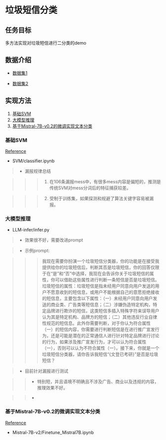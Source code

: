 # 垃圾短信分类

## 任务目标

多方法实现对垃圾短信进行二分类的demo

## 数据介绍

* [数据集1](https://momodel.cn/explore/5f9ae243cae5285cd734b91f?type=dataset)

* [数据集2](https://github.com/hrwhisper/SpamMessage/blob/master/data/%E5%B8%A6%E6%A0%87%E7%AD%BE%E7%9F%AD%E4%BF%A1.txt)

## 实现方法

1. [基础SVM](#基础SVM)
2. [大模型推理](#大模型推理)
3. [基于Mistral-7B-v0.2的微调实现文本分类](#大模型微调)

<a name="基础svm"></a>
### 基础SVM

[Reference](https://github.com/CuiCh/Spam_Message_Classification)

- SVM/classifier.ipynb

>- 漏报规律总结

>>>1. 在106条漏报mess中，有很多mess内容是偏短的，推测是传统SVM对mess分词后的特征捕获较差。

>>>2. 受制于训练集，如果探测和规避了算法关键字容易被漏报。





<a name="大模型推理"></a>
### 大模型推理 

- LLM-infer/infer.py

>- 效果很不好，需要改进prompt

>- 示例prompt:

>>>我现在需要你扮演一个垃圾短信分类器，你的功能是在接受我提供给你的垃圾短信后，判断其否是垃圾短信，你的回答仅限于在“是”和“否”中选择，我现在会告诉你关于垃圾短信的属性，你可以借助这些属性进行判断一条短信是否是垃圾短信。垃圾短信的属性：垃圾短信是指未经用户同意向用户发送的用户不愿意收到的短信息，或用户不能根据自己的意愿拒绝接收的短信息，主要包含以下属性：（一）未经用户同意向用户发送的商业类、广告类等短信息；（二）涉嫌伪造特定机构，特定品牌进行欺诈的短信，这类短信多插入特殊字符来误导用户认为其是特定机构、品牌方的短信；（二）其他违反行业自律性规范的短信息。此外你需要判断，对于你认为符合属性（一）的短信内容，你需要进行判断短信是在进行推广宣发行为，还是可能是潜在的正常通信人进行针对特定品牌进行讨论的行为，如果涉及推广宣发行为，才可以认为符合属性（一），否则可以认为不符合属性（一）。接下来，你就是一个垃圾短信分类器，请你告诉我短信“{文登已考研}”是否是垃圾短信？

>- 目前针对漏报进行测试

>>- 特别短，并且语境不明确且不涉及广告、商业以及违规的内容，推理效果不好。

>>-

  


<a name="大模型微调"></a>
### 基于Mistral-7B-v0.2的微调实现文本分类

 [Reference](https://github.com/mehdiir/Roberta-Llama-Mistral/tree/main)
- Mistral-7B-v2/Finetune_Mistral7B.ipynb